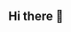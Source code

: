 ## Hi there 👋

<!--
**Ganja0003/Ganja0003** is a ✨ _special_ ✨ repository because its `README.md` (this file) appears on your GitHub profile.

Here are some ideas to get you started:

- 🔭 I’m currently working on ...
- 🌱 I’m currently learning ...
- 👯 I’m looking to collaborate on ...
- 🤔 I’m looking for help with ...
- 💬 Ask me about ...
- 📫 How to reach me: yuusuf98@outlook.com
- 😄 Pronouns: ...
- ⚡ Fun fact: ...
-->
